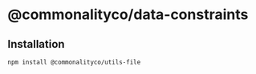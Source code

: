# @commonalityco/data-constraints

## Installation

```sh
npm install @commonalityco/utils-file
```
